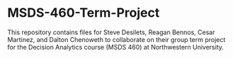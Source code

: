# MSDS-460-Term-Project
This repository contains files for Steve Desilets, Reagan Bennos, Cesar Martinez, and Dalton Chenoweth to collaborate on their group term project for the Decision Analytics course (MSDS 460) at Northwestern University.
